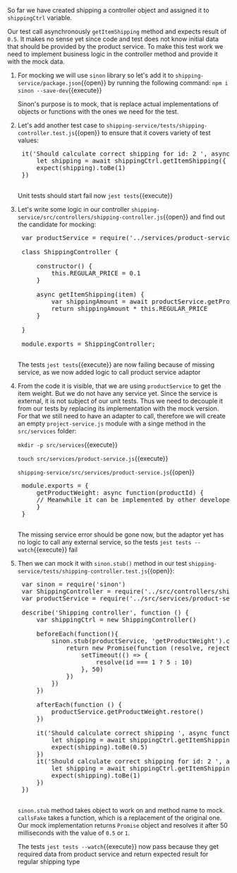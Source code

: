 So far we have created shipping a controller object and assigned it to `shippingCtrl` variable. 

Our test call asynchronously `getItemShipping` method and expects result of `0.5`. It makes no sense yet since code and test does not know initial data that should be provided by the product service. To make this test work we need to implement business logic in the controller method and provide it with the mock data.

1. For mocking we will use `sinon` library so let's add it to `shipping-service/package.json`{{open}} by running the following command:
    `npm i sinon --save-dev`{{execute}}

    Sinon's purpose is to mock, that is replace actual implementations of objects or functions with the ones we need for the test.

2. Let's add another test case to `shipping-service/tests/shipping-controller.test.js`{{open}} to ensure that it covers variety of test values:

    <pre class="file hljs js" data-target="clipboard">
    it('Should calculate correct shipping for id: 2 ', async function () {
        let shipping = await shippingCtrl.getItemShipping({ id: 2, type: 'standard' })
        expect(shipping).toBe(1)
    })
    </pre>

    Unit tests should start fail now `jest tests`{{execute}}

3. Let's write some logic in our controller `shipping-service/src/controllers/shipping-controller.js`{{open}} and find out the candidate for mocking:

    <pre class="file hljs js" data-filename="shipping-service/src/controllers/shipping-controller.js" data-target="replace">
    var productService = require('../services/product-service')

    class ShippingController {

        constructor() {
            this.REGULAR_PRICE = 0.1
        }

        async getItemShipping(item) {
            var shippingAmount = await productService.getProductWeight(item.id)
            return shippingAmount * this.REGULAR_PRICE
        }

    }

    module.exports = ShippingController;
    </pre>

    The tests `jest tests`{{execute}} are now failing because of missing service, as we now added logic to call product service adaptor

4. From the code it is visible, that we are using `productService` to get the item weight. But we do not have any service yet. Since the service is external, it is not subject of our unit tests. Thus we need to decouple it from our tests by replacing its implementation with the mock version. For that we still need to have an adapter to call, therefore we will create an empty `project-service.js` module with a singe method in the `src/services` folder:

    `mkdir -p src/services`{{execute}}

    `touch src/services/product-service.js`{{execute}}

    `shipping-service/src/services/product-service.js`{{open}}

    <pre class="file hljs js" data-filename="shipping-service/src/services/product-service.js" data-target="replace">
    module.exports = {
        getProductWeight: async function(productId) {
        // Meanwhile it can be implemented by other developers
        }
    }
    </pre>

    The missing service error should be gone now, but the adaptor yet has no logic to call any external service, so the tests `jest tests --watch`{{execute}} fail

5. Then we can mock it with `sinon.stub()` method in our test `shipping-service/tests/shipping-controller.test.js`{{open}}:

    <pre class="file hljs js" data-filename="shipping-service/tests/shipping-controller.test.js" data-target="replace">
    var sinon = require('sinon')
    var ShippingController = require('../src/controllers/shipping-controller')
    var productService = require('../src/services/product-service')

    describe('Shipping controller', function () {
        var shippingCtrl = new ShippingController()

        beforeEach(function(){
            sinon.stub(productService, 'getProductWeight').callsFake(async function(id) {
                return new Promise(function (resolve, reject) {
                    setTimeout(() => {
                        resolve(id === 1 ? 5 : 10)
                    }, 50)
                })
            })
        })

        afterEach(function () {
            productService.getProductWeight.restore()
        })

        it('Should calculate correct shipping ', async function () {
            let shipping = await shippingCtrl.getItemShipping({ id: 1, type: 'standard' })
            expect(shipping).toBe(0.5)
        })
        it('Should calculate correct shipping for id: 2 ', async function () {
            let shipping = await shippingCtrl.getItemShipping({ id: 2, type: 'standard' })
            expect(shipping).toBe(1)
        })
    })
    </pre>

   `sinon.stub` method takes object to work on and method name to mock. `callsFake` takes a function, which is a replacement of the original one.
   Our mock implementation returns `Promise` object and resolves it after 50 milliseconds with the value of `0.5` or `1`.

   The tests `jest tests --watch`{{execute}} now pass because they get required data from product service and return expected result for regular shipping type
